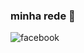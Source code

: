 ### minha rede 👋

![facebook](	https://img.shields.io/badge/Facebook-1877F2?style=for-the-badge&logo=facebook&logoColor=white)

